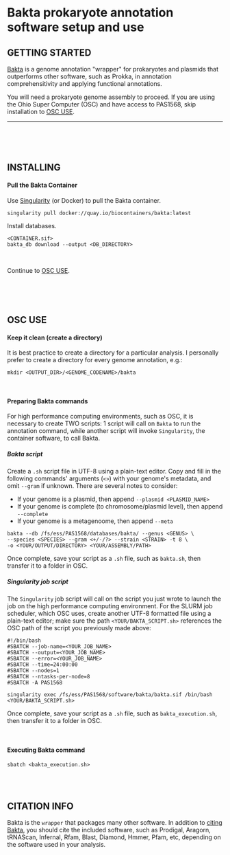 # Bakta prokaryote annotation software setup and use

## GETTING STARTED
[Bakta](https://bakta.readthedocs.io/en/latest/) is a genome
annotation "wrapper" for prokaryotes and plasmids that outperforms other
software, such as Prokka, in annotation comprehensitivity and applying
functional annotations.

You will need a prokaryote genome assembly to proceed. If you are using the
Ohio Super Computer (OSC) and have access to PAS1568, skip installation to [OSC
USE](https://github.com/xonq/tutorials/blob/master/bakta.md#osc-use).

---

<br /><br /><br />

## INSTALLING
#### Pull the Bakta Container
 
Use
[Singularity](https://github.com/xonq/tutorials/blob/master/containers.md)
(or Docker) to pull the Bakta container.

```
singularity pull docker://quay.io/biocontainers/bakta:latest
```

Install databases.
```
<CONTAINER.sif>
bakta_db download --output <DB_DIRECTORY>
```

<br />

Continue to 
[OSC USE](https://github.com/xonq/tutorials/blob/master/bakta.md#osc-use).

<br /><br /><br />

## OSC USE
#### Keep it clean (create a directory)

It is best practice to create a directory for a particular analysis. I
personally prefer to create a directory for every genome annotation, e.g.:

```
mkdir <OUTPUT_DIR>/<GENOME_CODENAME>/bakta
```

<br />

#### Preparing Bakta commands

For high performance computing environments, such as OSC, it is necessary to
create TWO scripts: 1 script will call on `Bakta` to run the annotation
command, while another script will invoke `Singularity`, the container
software, to call Bakta.


##### Bakta script

Create a `.sh` script file in UTF-8 using a plain-text editor. 
Copy and fill in the following commands' arguments (`<>`)
with your genome's metadata, and omit `--gram` if unknown. There are several
notes to consider:

- If your genome is a plasmid, then append `--plasmid <PLASMID_NAME>`
- If your genome is complete (to chromosome/plasmid level), then append
  `--complete`
- If your genome is a metagenoome, then append `--meta`

```
bakta --db /fs/ess/PAS1568/databases/bakta/ --genus <GENUS> \
--species <SPECIES> --gram <+/-/?> --strain <STRAIN> -t 8 \
-o <YOUR/OUTPUT/DIRECTORY> <YOUR/ASSEMBLY/PATH>
```

Once complete, save your script as a `.sh` file, such as `bakta.sh`, then
transfer it to a folder in OSC.


##### Singularity job script

The `Singularity` job script will call on the script you just wrote to launch
the job on the high performance computing environment. For the SLURM job
scheduler, which OSC uses, create another UTF-8 formatted file using a
plain-text editor; make sure the path `<YOUR/BAKTA_SCRIPT.sh>` references the
OSC path of the script you previously made above:

```
#!/bin/bash
#SBATCH --job-name=<YOUR_JOB_NAME>
#SBATCH --output=<YOUR_JOB_NAME>
#SBATCH --error=<YOUR_JOB_NAME>
#SBATCH --time=24:00:00
#SBATCH --nodes=1
#SBATCH --ntasks-per-node=8
#SBATCH -A PAS1568

singularity exec /fs/ess/PAS1568/software/bakta/bakta.sif /bin/bash <YOUR/BAKTA_SCRIPT.sh>
```

Once complete, save your script as a `.sh` file, such as `bakta_execution.sh`,
then transfer it to a folder in OSC. 

<br />

#### Executing Bakta command

```
sbatch <bakta_execution.sh>
```

<br /><br />


## CITATION INFO

Bakta is the `wrapper` that packages many other software. In addition to
[citing Bakta](https://pubmed.ncbi.nlm.nih.gov/34739369/), you should cite the
included software, such as Prodigal, Aragorn, tRNAScan, Infernal, Rfam, Blast,
Diamond, Hmmer, Pfam, etc, depending on the software used in your analysis.
